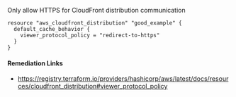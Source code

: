 
Only allow HTTPS for CloudFront distribution communication

```hcl
resource "aws_cloudfront_distribution" "good_example" {
  default_cache_behavior {
    viewer_protocol_policy = "redirect-to-https"
  }
}
```

#### Remediation Links
 - https://registry.terraform.io/providers/hashicorp/aws/latest/docs/resources/cloudfront_distribution#viewer_protocol_policy

